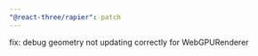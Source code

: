 ```yaml
---
"@react-three/rapier": patch
---
```


fix: debug geometry not updating correctly for WebGPURenderer
